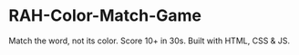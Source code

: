 # RAH-Color-Match-Game
Match the word, not its color. Score 10+ in 30s. Built with HTML, CSS &amp; JS.
